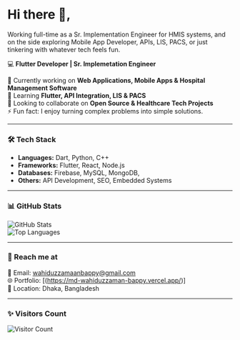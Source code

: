 # Hi there 👋,

Working full-time as a Sr. Implementation Engineer for HMIS systems, and on the side exploring Mobile App Developer, APIs, LIS, PACS, or just tinkering with whatever tech feels fun.


💻 **Flutter Developer | Sr. Implemetation Engineer**  

🔭 Currently working on **Web Applications, Mobile Apps & Hospital Management Software**  
🌱 Learning **Flutter, API Integration, LIS & PACS**  
👯 Looking to collaborate on **Open Source & Healthcare Tech Projects**  
⚡ Fun fact: I enjoy turning complex problems into simple solutions.  

---

### 🛠️ Tech Stack  
- **Languages:** Dart, Python, C++  
- **Frameworks:** Flutter, React, Node.js  
- **Databases:** Firebase, MySQL, MongoDB,   
- **Others:** API Development, SEO, Embedded Systems  

---

### 📊 GitHub Stats  

![GitHub Stats](https://github-readme-stats.vercel.app/api?username=wahiduzzamanbappy&show_icons=true&theme=tokyonight)  
![Top Languages](https://github-readme-stats.vercel.app/api/top-langs/?username=wahiduzzamanbappy&layout=compact&theme=tokyonight)  

---

### 🔗 Reach me at  
📧 Email: wahiduzzamaanbappy@gmail.com  
🌐 Portfolio: [(https://md-wahiduzzaman-bappy.vercel.app/)]  
📍 Location: Dhaka, Bangladesh  

---

### ✨ Visitors Count  
![Visitor Count](https://komarev.com/ghpvc/?username=wahiduzzamanbappy&color=blue)  
